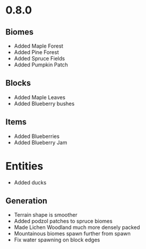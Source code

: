 # 0.8.0

## Biomes
* Added Maple Forest
* Added Pine Forest
* Added Spruce Fields
* Added Pumpkin Patch

## Blocks
* Added Maple Leaves
* Added Blueberry bushes

## Items
* Added Blueberries
* Added Blueberry Jam

# Entities
* Added ducks

## Generation
* Terrain shape is smoother
* Added podzol patches to spruce biomes
* Made Lichen Woodland much more densely packed
* Mountainous biomes spawn further from spawn
* Fix water spawning on block edges